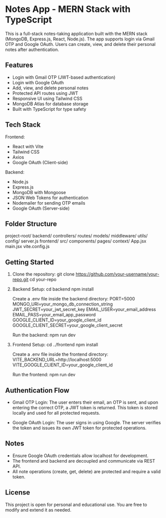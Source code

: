 # Notes App - MERN Stack with TypeScript

This is a full-stack notes-taking application built with the MERN stack (MongoDB, Express.js, React, Node.js). The app supports login via Gmail OTP and Google OAuth. Users can create, view, and delete their personal notes after authentication.

## Features

- Login with Gmail OTP (JWT-based authentication)
- Login with Google OAuth
- Add, view, and delete personal notes
- Protected API routes using JWT
- Responsive UI using Tailwind CSS
- MongoDB Atlas for database storage
- Built with TypeScript for type safety

## Tech Stack

Frontend:
- React with Vite
- Tailwind CSS
- Axios
- Google OAuth (Client-side)

Backend:
- Node.js
- Express.js
- MongoDB with Mongoose
- JSON Web Tokens for authentication
- Nodemailer for sending OTP emails
- Google OAuth (Server-side)

## Folder Structure

project-root/
  backend/
    controllers/
    routes/
    models/
    middleware/
    utils/
    config/
    server.js
  frontend/
    src/
      components/
      pages/
      context/
      App.jsx
      main.jsx
    vite.config.js

## Getting Started

1. Clone the repository:
   git clone https://github.com/your-username/your-repo.git
   cd your-repo

2. Backend Setup:
   cd backend
   npm install

   Create a .env file inside the backend directory:
   PORT=5000
   MONGO_URI=your_mongo_db_connection_string
   JWT_SECRET=your_jwt_secret_key
   EMAIL_USER=your_email_address
   EMAIL_PASS=your_email_app_password
   GOOGLE_CLIENT_ID=your_google_client_id
   GOOGLE_CLIENT_SECRET=your_google_client_secret

   Run the backend:
   npm run dev

3. Frontend Setup:
   cd ../frontend
   npm install

   Create a .env file inside the frontend directory:
   VITE_BACKEND_URL=http://localhost:5000
   VITE_GOOGLE_CLIENT_ID=your_google_client_id

   Run the frontend:
   npm run dev

## Authentication Flow

- Gmail OTP Login:
  The user enters their email, an OTP is sent, and upon entering the correct OTP, a JWT token is returned. This token is stored locally and used for all protected requests.

- Google OAuth Login:
  The user signs in using Google. The server verifies the token and issues its own JWT token for protected operations.

## Notes

- Ensure Google OAuth credentials allow localhost for development.
- The frontend and backend are decoupled and communicate via REST API.
- All note operations (create, get, delete) are protected and require a valid token.

## License

This project is open for personal and educational use. You are free to modify and extend it as needed.

